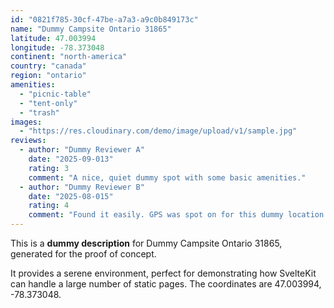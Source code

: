 ```yaml
---
id: "0821f785-30cf-47be-a7a3-a9c0b849173c"
name: "Dummy Campsite Ontario 31865"
latitude: 47.003994
longitude: -78.373048
continent: "north-america"
country: "canada"
region: "ontario"
amenities:
  - "picnic-table"
  - "tent-only"
  - "trash"
images:
  - "https://res.cloudinary.com/demo/image/upload/v1/sample.jpg"
reviews:
  - author: "Dummy Reviewer A"
    date: "2025-09-013"
    rating: 3
    comment: "A nice, quiet dummy spot with some basic amenities."
  - author: "Dummy Reviewer B"
    date: "2025-08-015"
    rating: 4
    comment: "Found it easily. GPS was spot on for this dummy location."
---
```


This is a **dummy description** for Dummy Campsite Ontario 31865, generated for the proof of concept.

It provides a serene environment, perfect for demonstrating how SvelteKit can handle a large number of static pages. The coordinates are 47.003994, -78.373048.

